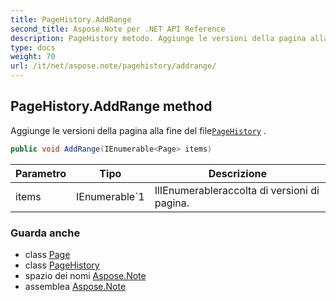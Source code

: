 ```yaml
---
title: PageHistory.AddRange
second_title: Aspose.Note per .NET API Reference
description: PageHistory metodo. Aggiunge le versioni della pagina alla fine del filePageHistory .
type: docs
weight: 70
url: /it/net/aspose.note/pagehistory/addrange/
---
```

## PageHistory.AddRange method

Aggiunge le versioni della pagina alla fine del file[`PageHistory`](../) .

```csharp
public void AddRange(IEnumerable<Page> items)
```

| Parametro | Tipo | Descrizione |
| --- | --- | --- |
| items | IEnumerable`1 | IlIEnumerableraccolta di versioni di pagina. |

### Guarda anche

* class [Page](../../page/)
* class [PageHistory](../)
* spazio dei nomi [Aspose.Note](../../pagehistory/)
* assemblea [Aspose.Note](../../../)


